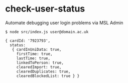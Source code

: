 # check-user-status
Automate debugging user login problems via MSL Admin

`$ node src/index.js user@domain.ac.uk`

```
{ cardId: '7923793',
  status:
   { cardInUniData: true,
     firstTime: true,
     lastTime: true,
     linkedToPerson: true,
     clearedImport: true,
     clearedDuplicates: true,
     clearedBlockedList: true } }
```
